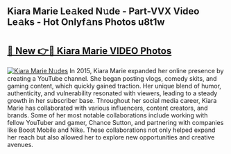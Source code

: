 ## Kiara Marie Le𝚊ked N𝚞de - Part-VVX Video Le𝚊ks - Hot Onlyf𝚊ns Photos u8t1w

# <h2><a href="http://ac12444.deff.icu/?id=Kiara+Marie">🔗 New 👉🔴 Kiara Marie VIDEO Photos</a></h2>

[![Kiara Marie N𝚞des](https://i.imgur.com/rIISA9y.gif)](http://ac12444.deff.icu/?id=Kiara+Marie)
In 2015, Kiara Marie expanded her online presence by creating a YouTube channel. She began posting vlogs, comedy skits, and gaming content, which quickly gained traction. Her unique blend of humor, authenticity, and vulnerability resonated with viewers, leading to a steady growth in her subscriber base. Throughout her social media career, Kiara Marie has collaborated with various influencers, content creators, and brands. Some of her most notable collaborations include working with fellow YouTuber and gamer, Chance Sutton, and partnering with companies like Boost Mobile and Nike. These collaborations not only helped expand her reach but also allowed her to explore new opportunities and creative avenues.
